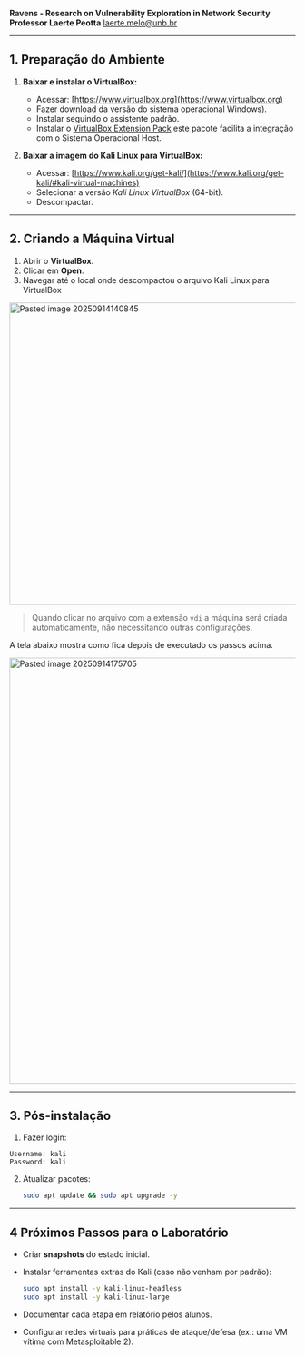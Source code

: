 **Ravens - Research on Vulnerability Exploration in Network Security**
**Professor Laerte Peotta**
laerte.melo@unb.br


---

## 1. Preparação do Ambiente

1. **Baixar e instalar o VirtualBox:**
   - Acessar: [https://www.virtualbox.org](https://www.virtualbox.org)
   - Fazer download da versão do sistema operacional Windows).
   - Instalar seguindo o assistente padrão.
   - Instalar o [VirtualBox Extension Pack](https://www.virtualbox.org/wiki/Downloads) este pacote facilita a integração com o Sistema Operacional Host.


2. **Baixar a imagem do Kali Linux para VirtualBox:**
   - Acessar: [https://www.kali.org/get-kali/](https://www.kali.org/get-kali/#kali-virtual-machines)
   - Selecionar a versão *Kali Linux VirtualBox* (64-bit).
   - Descompactar.


---

## 2. Criando a Máquina Virtual

1. Abrir o **VirtualBox**.
2. Clicar em **Open**.
3. Navegar até o local onde descompactou o arquivo Kali Linux para VirtualBox

<img width="946" height="533" alt="Pasted image 20250914140845" src="https://github.com/user-attachments/assets/14292110-53da-4b98-8749-911f3098a513" />


> Quando clicar no arquivo com a extensão `vdi` a máquina será criada automaticamente, não necessitando outras configurações.


A tela abaixo mostra como fica depois de executado os passos acima.

<img width="962" height="751" alt="Pasted image 20250914175705" src="https://github.com/user-attachments/assets/9cad700b-98f1-421c-996d-7d1074ec007b" />


---

## 3. Pós-instalação

1. Fazer login:

```
Username: kali
Password: kali
```

2. Atualizar pacotes:

   ```bash
   sudo apt update && sudo apt upgrade -y
   ```

  ---

## 4  Próximos Passos para o Laboratório

- Criar **snapshots** do estado inicial.
- Instalar ferramentas extras do Kali (caso não venham por padrão):

  ```bash
  sudo apt install -y kali-linux-headless
  sudo apt install -y kali-linux-large
  ```
- Documentar cada etapa em relatório pelos alunos.
- Configurar redes virtuais para práticas de ataque/defesa (ex.: uma VM vítima com Metasploitable 2). 

